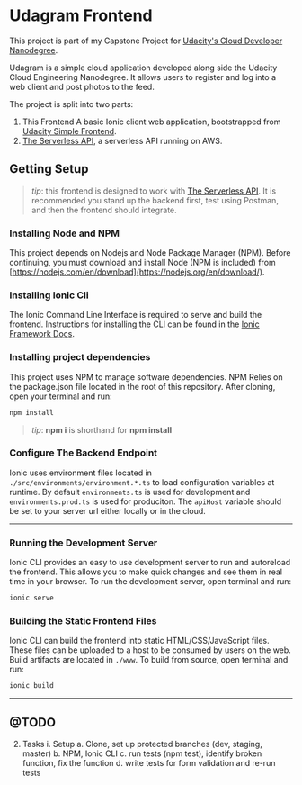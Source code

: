 # Udagram Frontend

This project is part of my Capstone Project for [Udacity's Cloud Developer Nanodegree](https://www.udacity.com/course/cloud-developer-nanodegree--nd9990).

Udagram is a simple cloud application developed along side the Udacity Cloud Engineering Nanodegree.
It allows users to register and log into a web client and post photos to the feed.

The project is split into two parts:
1. This Frontend
A basic Ionic client web application, bootstrapped from [Udacity Simple Frontend](https://github.com/udacity/cloud-developer/tree/master/course-02/exercises/udacity-c2-frontend).
2. [The Serverless API](https://github.com/leandrorondon/udagram-serverless-go), a serverless API running on AWS.

## Getting Setup

> _tip_: this frontend is designed to work with [The Serverless API](https://github.com/leandrorondon/udagram-serverless-go). It is recommended you stand up the backend first, test using Postman, and then the frontend should integrate.

### Installing Node and NPM
This project depends on Nodejs and Node Package Manager (NPM). Before continuing, you must download and install Node (NPM is included) from [https://nodejs.com/en/download](https://nodejs.org/en/download/).

### Installing Ionic Cli
The Ionic Command Line Interface is required to serve and build the frontend. Instructions for installing the CLI can be found in the [Ionic Framework Docs](https://ionicframework.com/docs/installation/cli).

### Installing project dependencies

This project uses NPM to manage software dependencies. NPM Relies on the package.json file located in the root of this repository. After cloning, open your terminal and run:
```bash
npm install
```
>_tip_: **npm i** is shorthand for **npm install**

### Configure The Backend Endpoint
Ionic uses environment files located in `./src/environments/environment.*.ts` to load configuration variables at runtime. By default `environments.ts` is used for development and `environments.prod.ts` is used for produciton. The `apiHost` variable should be set to your server url either locally or in the cloud.

***
### Running the Development Server
Ionic CLI provides an easy to use development server to run and autoreload the frontend. This allows you to make quick changes and see them in real time in your browser. To run the development server, open terminal and run:

```bash
ionic serve
```

### Building the Static Frontend Files
Ionic CLI can build the frontend into static HTML/CSS/JavaScript files. These files can be uploaded to a host to be consumed by users on the web. Build artifacts are located in `./www`. To build from source, open terminal and run:
```bash
ionic build
```
***

## @TODO
2. Tasks
    i. Setup
        a. Clone, set up protected branches (dev, staging, master)
        b. NPM, Ionic CLI
        c. run tests (npm test), identify broken function, fix the function
        d. write tests for form validation and re-run tests
